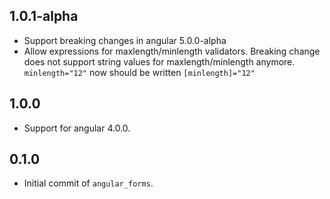 ## 1.0.1-alpha
- Support breaking changes in angular 5.0.0-alpha
- Allow expressions for maxlength/minlength validators. Breaking change does
  not support string values for maxlength/minlength anymore.
  `minlength="12"` now should be written `[minlength]="12"`

## 1.0.0
- Support for angular 4.0.0.

## 0.1.0

- Initial commit of `angular_forms`.
